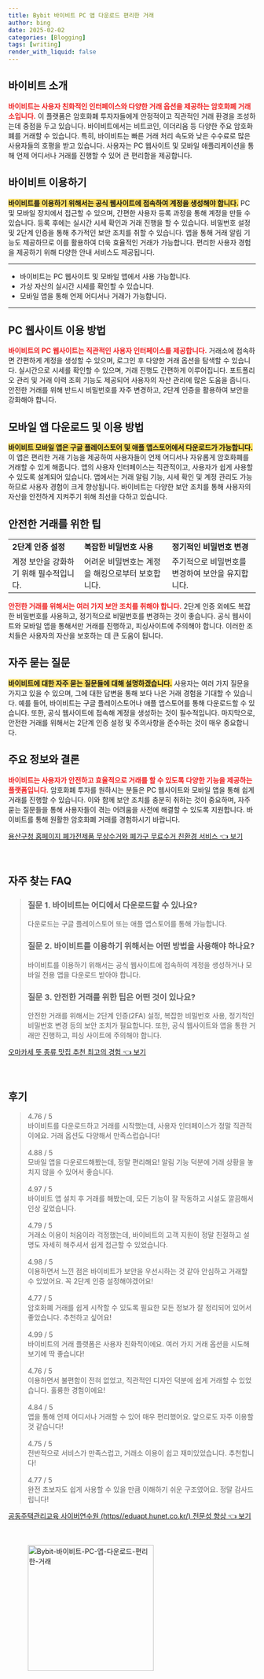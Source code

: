 ```yaml
---
title: Bybit 바이비트 PC 앱 다운로드 편리한 거래
author: bing
date: 2025-02-02
categories: [Blogging]
tags: [writing]
render_with_liquid: false
---
```



<h2 id='바이비트_소개'>바이비트 소개</h2>

<p><b><span style="color: #ee2323;">바이비트는 사용자 친화적인 인터페이스와 다양한 거래 옵션을 제공하는 암호화폐 거래소입니다.</span></b> 이 플랫폼은 암호화폐 투자자들에게 안정적이고 직관적인 거래 환경을 조성하는데 중점을 두고 있습니다. 바이비트에서는 비트코인, 이더리움 등 다양한 주요 암호화폐를 거래할 수 있습니다. 특히, 바이비트는 빠른 거래 처리 속도와 낮은 수수료로 많은 사용자들의 호평을 받고 있습니다. 사용자는 PC 웹사이트 및 모바일 애플리케이션을 통해 언제 어디서나 거래를 진행할 수 있어 큰 편리함을 제공합니다.</p>

<h2 id='바이비트_사용법'>바이비트 이용하기</h2>

<p><b><span style="background-color: #ffe066;">바이비트를 이용하기 위해서는 공식 웹사이트에 접속하여 계정을 생성해야 합니다.</span></b> PC 및 모바일 장치에서 접근할 수 있으며, 간편한 사용자 등록 과정을 통해 계정을 만들 수 있습니다. 등록 후에는 실시간 시세 확인과 거래 진행을 할 수 있습니다. 비밀번호 설정 및 2단계 인증을 통해 추가적인 보안 조치를 취할 수 있습니다. 앱을 통해 거래 알림 기능도 제공하므로 이를 활용하여 더욱 효율적인 거래가 가능합니다. 편리한 사용자 경험을 제공하기 위해 다양한 안내 서비스도 제공됩니다.</p>

<hr />

<ul>
    <li>바이비트는 PC 웹사이트 및 모바일 앱에서 사용 가능합니다.</li>
    <li>가상 자산의 실시간 시세를 확인할 수 있습니다.</li>
    <li>모바일 앱을 통해 언제 어디서나 거래가 가능합니다.</li>
</ul>

<hr />

<h2 id='바이비트_웹사이트_이용_방법'>PC 웹사이트 이용 방법</h2>

<p><b><span style="color: #ee2323;">바이비트의 PC 웹사이트는 직관적인 사용자 인터페이스를 제공합니다.</span></b> 거래소에 접속하면 간편하게 계정을 생성할 수 있으며, 로그인 후 다양한 거래 옵션을 탐색할 수 있습니다. 실시간으로 시세를 확인할 수 있으며, 거래 진행도 간편하게 이루어집니다. 포트폴리오 관리 및 거래 이력 조회 기능도 제공되어 사용자의 자산 관리에 많은 도움을 줍니다. 안전한 거래를 위해 반드시 비밀번호를 자주 변경하고, 2단계 인증을 활용하여 보안을 강화해야 합니다.</p>

<h2 id='바이비트_모바일_앱_다운로드'>모바일 앱 다운로드 및 이용 방법</h2>

<p><b><span style="background-color: #ffe066;">바이비트 모바일 앱은 구글 플레이스토어 및 애플 앱스토어에서 다운로드가 가능합니다.</span></b> 이 앱은 편리한 거래 기능을 제공하여 사용자들이 언제 어디서나 자유롭게 암호화폐를 거래할 수 있게 해줍니다. 앱의 사용자 인터페이스는 직관적이고, 사용자가 쉽게 사용할 수 있도록 설계되어 있습니다. 앱에서는 거래 알림 기능, 시세 확인 및 계정 관리도 가능하므로 사용자 경험이 크게 향상됩니다. 바이비트는 다양한 보안 조치를 통해 사용자의 자산을 안전하게 지켜주기 위해 최선을 다하고 있습니다.</p>

<h2 id='안전한_거래를_위한_팁'>안전한 거래를 위한 팁</h2>

<table>
    <tr>
        <td><b>2단계 인증 설정</b></td>
        <td><b>복잡한 비밀번호 사용</b></td>
        <td><b>정기적인 비밀번호 변경</b></td>
    </tr>
    <tr>
        <td>계정 보안을 강화하기 위해 필수적입니다.</td>
        <td>어려운 비밀번호는 계정을 해킹으로부터 보호합니다.</td>
        <td>주기적으로 비밀번호를 변경하여 보안을 유지합니다.</td>
    </tr>
</table>

<p><b><span style="color: #ee2323;">안전한 거래를 위해서는 여러 가지 보안 조치를 취해야 합니다.</span></b> 2단계 인증 외에도 복잡한 비밀번호를 사용하고, 정기적으로 비밀번호를 변경하는 것이 좋습니다. 공식 웹사이트와 모바일 앱을 통해서만 거래를 진행하고, 피싱사이트에 주의해야 합니다. 이러한 조치들은 사용자의 자산을 보호하는 데 큰 도움이 됩니다.</p>

<h2 id='자주_묻는_질문'>자주 묻는 질문</h2>

<p><b><span style="background-color: #ffe066;">바이비트에 대한 자주 묻는 질문들에 대해 설명하겠습니다.</span></b> 사용자는 여러 가지 질문을 가지고 있을 수 있으며, 그에 대한 답변을 통해 보다 나은 거래 경험을 기대할 수 있습니다. 예를 들어, 바이비트는 구글 플레이스토어나 애플 앱스토어를 통해 다운로드할 수 있습니다. 또한, 공식 웹사이트에 접속해 계정을 생성하는 것이 필수적입니다. 마지막으로, 안전한 거래를 위해서는 2단계 인증 설정 및 주의사항을 준수하는 것이 매우 중요합니다.</p>

<h2 id='끝맺음'>주요 정보와 결론</h2>

<p><b><span style="color: #ee2323;">바이비트는 사용자가 안전하고 효율적으로 거래를 할 수 있도록 다양한 기능을 제공하는 플랫폼입니다.</span></b> 암호화폐 투자를 원하시는 분들은 PC 웹사이트와 모바일 앱을 통해 쉽게 거래를 진행할 수 있습니다. 이와 함께 보안 조치를 충분히 취하는 것이 중요하며, 자주 묻는 질문들을 통해 사용자들이 겪는 어려움을 사전에 해결할 수 있도록 지원합니다. 바이비트를 통해 원활한 암호화폐 거래를 경험하시기 바랍니다.</p>


<p><a class="click-button" title="용산구청 홈페이지 폐가전제품 무상수거와 폐가구 무료수거 친환경 서비스" href="https://afficreate.github.io/posts/%EC%9A%A9%EC%82%B0%EA%B5%AC%EC%B2%AD-%ED%99%88%ED%8E%98%EC%9D%B4%EC%A7%80-%ED%8F%90%EA%B0%80%EC%A0%84%EC%A0%9C%ED%92%88-%EB%AC%B4%EC%83%81%EC%88%98%EA%B1%B0%EC%99%80-%ED%8F%90%EA%B0%80%EA%B5%AC-%EB%AC%B4%EB%A3%8C%EC%88%98%EA%B1%B0-%EC%B9%9C%ED%99%98%EA%B2%BD-%EC%84%9C%EB%B9%84%EC%8A%A4/" rel="dofollow">용산구청 홈페이지 폐가전제품 무상수거와 폐가구 무료수거 친환경 서비스 👈 보기</a></p><br>
<h2 id='자주_찾는_FAQ'>자주 찾는 FAQ</h2>
<div itemscope="" itemtype="https://schema.org/FAQPage"> 
<blockquote> 
<div itemscope="" itemprop="mainEntity" itemtype="https://schema.org/Question"> 
<h3 itemprop="name">질문 1. 바이비트는 어디에서 다운로드할 수 있나요?</h3> 
<div itemscope="" itemprop="acceptedAnswer" itemtype="https://schema.org/Answer"> 
<span itemprop="text"> 
<p>다운로드는 구글 플레이스토어 또는 애플 앱스토어를 통해 가능합니다.</p> 
</span> 
</div> 
</div> 

<div itemscope="" itemprop="mainEntity" itemtype="https://schema.org/Question"> 
<h3 itemprop="name">질문 2. 바이비트를 이용하기 위해서는 어떤 방법을 사용해야 하나요?</h3> 
<div itemscope="" itemprop="acceptedAnswer" itemtype="https://schema.org/Answer"> 
<span itemprop="text"> 
<p>바이비트를 이용하기 위해서는 공식 웹사이트에 접속하여 계정을 생성하거나 모바일 전용 앱을 다운로드 받아야 합니다.</p> 
</span> 
</div> 
</div> 

<div itemscope="" itemprop="mainEntity" itemtype="https://schema.org/Question"> 
<h3 itemprop="name">질문 3. 안전한 거래를 위한 팁은 어떤 것이 있나요?</h3> 
<div itemscope="" itemprop="acceptedAnswer" itemtype="https://schema.org/Answer"> 
<span itemprop="text"> 
<p>안전한 거래를 위해서는 2단계 인증(2FA) 설정, 복잡한 비밀번호 사용, 정기적인 비밀번호 변경 등의 보안 조치가 필요합니다. 또한, 공식 웹사이트와 앱을 통한 거래만 진행하고, 피싱 사이트에 주의해야 합니다.</p> 
</span> 
</div> 
</div> 

</blockquote> 
</div>
<p><a class="click-button" title="오마카세 뜻 종류 맛집 추천 최고의 경험" href="https://afficreate.github.io/posts/%EC%98%A4%EB%A7%88%EC%B9%B4%EC%84%B8-%EB%9C%BB-%EC%A2%85%EB%A5%98-%EB%A7%9B%EC%A7%91-%EC%B6%94%EC%B2%9C-%EC%B5%9C%EA%B3%A0%EC%9D%98-%EA%B2%BD%ED%97%98/" rel="dofollow">오마카세 뜻 종류 맛집 추천 최고의 경험 👈 보기</a></p><br>
<h2 id='후기'>후기</h2>
<div itemscope itemtype="https://schema.org/Product">
  <blockquote>
  <div itemprop="review" itemscope itemtype="https://schema.org/Review">
      <div itemprop="reviewRating" itemscope itemtype="https://schema.org/Rating"> <span itemprop="ratingValue">4.76</span> / <span itemprop="bestRating">5</span> </div>
      <span itemprop="reviewBody">바이비트를 다운로드하고 거래를 시작했는데, 사용자 인터페이스가 정말 직관적이에요. 거래 옵션도 다양해서 만족스럽습니다!</span>
  </div>
  <br>
  <div itemprop="review" itemscope itemtype="https://schema.org/Review">
      <div itemprop="reviewRating" itemscope itemtype="https://schema.org/Rating"> <span itemprop="ratingValue">4.88</span> / <span itemprop="bestRating">5</span> </div>
      <span itemprop="reviewBody">모바일 앱을 다운로드해봤는데, 정말 편리해요! 알림 기능 덕분에 거래 상황을 놓치지 않을 수 있어서 좋습니다.</span>
  </div>
  <br>
  <div itemprop="review" itemscope itemtype="https://schema.org/Review">
      <div itemprop="reviewRating" itemscope itemtype="https://schema.org/Rating"> <span itemprop="ratingValue">4.97</span> / <span itemprop="bestRating">5</span> </div>
      <span itemprop="reviewBody">바이비트 앱 설치 후 거래를 해봤는데, 모든 기능이 잘 작동하고 시설도 깔끔해서 인상 깊었습니다.</span>
  </div>
  <br>
  <div itemprop="review" itemscope itemtype="https://schema.org/Review">
      <div itemprop="reviewRating" itemscope itemtype="https://schema.org/Rating"> <span itemprop="ratingValue">4.79</span> / <span itemprop="bestRating">5</span> </div>
      <span itemprop="reviewBody">거래소 이용이 처음이라 걱정했는데, 바이비트의 고객 지원이 정말 친절하고 설명도 자세히 해주셔서 쉽게 접근할 수 있었습니다.</span>
  </div>
  <br>
  <div itemprop="review" itemscope itemtype="https://schema.org/Review">
      <div itemprop="reviewRating" itemscope itemtype="https://schema.org/Rating"> <span itemprop="ratingValue">4.98</span> / <span itemprop="bestRating">5</span> </div>
      <span itemprop="reviewBody">이용하면서 느낀 점은 바이비트가 보안을 우선시하는 것 같아 안심하고 거래할 수 있었어요. 꼭 2단계 인증 설정해야겠어요!</span>
  </div>
  <br>
  <div itemprop="review" itemscope itemtype="https://schema.org/Review">
      <div itemprop="reviewRating" itemscope itemtype="https://schema.org/Rating"> <span itemprop="ratingValue">4.77</span> / <span itemprop="bestRating">5</span> </div>
      <span itemprop="reviewBody">암호화폐 거래를 쉽게 시작할 수 있도록 필요한 모든 정보가 잘 정리되어 있어서 좋았습니다. 추천하고 싶어요!</span>
  </div>
  <br>
  <div itemprop="review" itemscope itemtype="https://schema.org/Review">
      <div itemprop="reviewRating" itemscope itemtype="https://schema.org/Rating"> <span itemprop="ratingValue">4.99</span> / <span itemprop="bestRating">5</span> </div>
      <span itemprop="reviewBody">바이비트의 거래 플랫폼은 사용자 친화적이에요. 여러 가지 거래 옵션을 시도해보기에 딱 좋습니다!</span>
  </div>
  <br>
  <div itemprop="review" itemscope itemtype="https://schema.org/Review">
      <div itemprop="reviewRating" itemscope itemtype="https://schema.org/Rating"> <span itemprop="ratingValue">4.76</span> / <span itemprop="bestRating">5</span> </div>
      <span itemprop="reviewBody">이용하면서 불편함이 전혀 없었고, 직관적인 디자인 덕분에 쉽게 거래할 수 있었습니다. 훌륭한 경험이에요!</span>
  </div>
  <br>
  <div itemprop="review" itemscope itemtype="https://schema.org/Review">
      <div itemprop="reviewRating" itemscope itemtype="https://schema.org/Rating"> <span itemprop="ratingValue">4.84</span> / <span itemprop="bestRating">5</span> </div>
      <span itemprop="reviewBody">앱을 통해 언제 어디서나 거래할 수 있어 매우 편리했어요. 앞으로도 자주 이용할 것 같습니다!</span>
  </div>
  <br>
  <div itemprop="review" itemscope itemtype="https://schema.org/Review">
      <div itemprop="reviewRating" itemscope itemtype="https://schema.org/Rating"> <span itemprop="ratingValue">4.75</span> / <span itemprop="bestRating">5</span> </div>
      <span itemprop="reviewBody">전반적으로 서비스가 만족스럽고, 거래소 이용이 쉽고 재미있었습니다. 추천합니다!</span>
  </div>
  <br>
  <div itemprop="review" itemscope itemtype="https://schema.org/Review">
      <div itemprop="reviewRating" itemscope itemtype="https://schema.org/Rating"> <span itemprop="ratingValue">4.77</span> / <span itemprop="bestRating">5</span> </div>
      <span itemprop="reviewBody">완전 초보자도 쉽게 사용할 수 있을 만큼 이해하기 쉬운 구조였어요. 정말 감사드립니다!</span>
  </div>
  </blockquote>
</div>
<p><a class="click-button" title="공동주택관리교육 사이버연수원 (https//eduapt.hunet.co.kr/) 전문성 향상" href="https://afficreate.github.io/posts/%EA%B3%B5%EB%8F%99%EC%A3%BC%ED%83%9D%EA%B4%80%EB%A6%AC%EA%B5%90%EC%9C%A1-%EC%82%AC%EC%9D%B4%EB%B2%84%EC%97%B0%EC%88%98%EC%9B%90-(httpseduapt.hunet.co.kr)-%EC%A0%84%EB%AC%B8%EC%84%B1-%ED%96%A5%EC%83%81/" rel="dofollow">공동주택관리교육 사이버연수원 (https//eduapt.hunet.co.kr/) 전문성 향상 👈 보기</a></p><br>
<figure class="image"><img src="https://afficreate.github.io/assets/img/thumbnail/Bybit-바이비트-PC-앱-다운로드-편리한-거래.webp" alt="Bybit-바이비트-PC-앱-다운로드-편리한-거래" width="256" height="256"></figure>